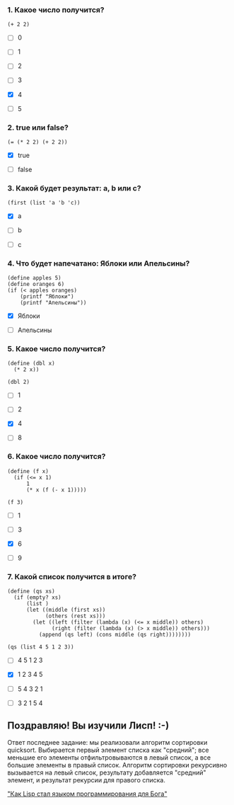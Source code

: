 ### 1. Какое число получится?
```
(+ 2 2)
```
- [ ] 0

- [ ] 1

- [ ] 2

- [ ] 3

- [x] 4

- [ ] 5

### 2. true или false?
```
(= (* 2 2) (+ 2 2))
```
- [x] true

- [ ] false

### 3. Какой будет результат: a, b или c?
```
(first (list 'a 'b 'c))
```
- [x] a

- [ ] b

- [ ] c

### 4. Что будет напечатано: Яблоки или Апельсины?
```
(define apples 5)
(define oranges 6)
(if (< apples oranges)
    (printf "Яблоки")
    (printf "Апельсины"))
```
- [x] Яблоки

- [ ] Апельсины

### 5. Какое число получится?
```
(define (dbl x)
  (* 2 x))

(dbl 2)
```
- [ ] 1

- [ ] 2

- [x] 4

- [ ] 8

### 6. Какое число получится?
```
(define (f x)
  (if (<= x 1)
      1
      (* x (f (- x 1)))))
      
(f 3)
```
- [ ] 1

- [ ] 3

- [x] 6

- [ ] 9

### 7. Какой список получится в итоге?
```
(define (qs xs)
  (if (empty? xs)
      (list )
      (let ((middle (first xs))
            (others (rest xs)))
        (let ((left (filter (lambda (x) (<= x middle)) others)
              (right (filter (lambda (x) (> x middle)) others)))
          (append (qs left) (cons middle (qs right))))))))

(qs (list 4 5 1 2 3))
```
- [ ] 4 5 1 2 3

- [x] 1 2 3 4 5

- [ ] 5 4 3 2 1

- [ ] 3 2 1 5 4

## Поздравляю! Вы изучили Лисп! :-)

Ответ последнее задание: мы реализовали алгоритм сортировки quicksort. Выбирается первый элемент списка как "средний"; все меньшие его элементы отфильтровываются в левый список, а все большие элементы в правый список. Алгоритм сортировки рекурсивно вызывается на левый список, результату добавляется "средний" элемент, и результат рекурсии для правого списка.

["Как Lisp стал языком программирования для Бога"](https://habr.com/ru/articles/428229/)
